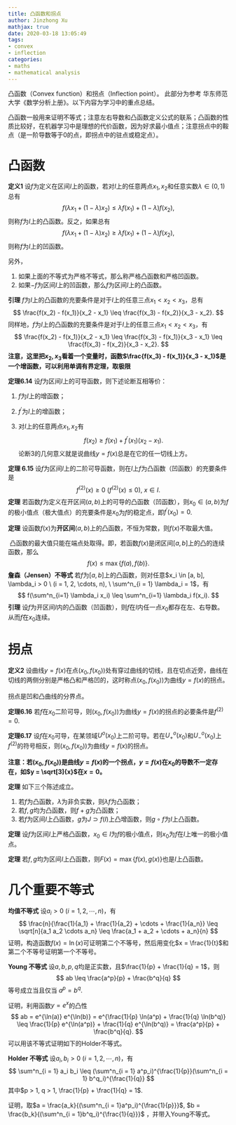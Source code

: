 ```yaml
---
title: 凸函数和拐点
author: Jinzhong Xu
mathjax: true
date: 2020-03-18 13:05:49
tags:
- convex
- inflection
categories: 
- maths
- mathematical analysis
---
```


凸函数（Convex function）和拐点（Inflection point）。 此部分为参考 华东师范大学《数学分析上册》。以下内容为学习中的重点总结。

凸函数一般用来证明不等式；注意左右导数和凸函数定义公式的联系；凸函数的性质比较好，在机器学习中是理想的代价函数，因为好求最小值点；注意拐点中的鞍点（是一阶导数等于0的点，即拐点中的驻点或稳定点）。

<!--more-->

# 凸函数

**定义1** 设$f$为定义在区间$I$上的函数，若对$I$上的任意两点$x_1, x_2$和任意实数$\lambda\in(0,1)$总有
$$
f(\lambda x_1 + (1-\lambda) x_2)\leq \lambda f(x_1) + (1 - \lambda)f(x_2),
$$
则称$f$为$I$上的凸函数。反之，如果总有
$$
f(\lambda x_1 + (1 - \lambda) x_2)\geq \lambda f(x_1) + (1 - \lambda) f(x_2),
$$
则称$f$为$I$上的凹函数。

另外，

1. 如果上面的不等式为严格不等式，那么称严格凸函数和严格凹函数。
2. 如果$-f$为区间$I$上的凹函数，那么$f$为区间$I$上的凸函数。

**引理** $f$为$I$上的凸函数的充要条件是对于$I$上的任意三点$x_1 < x_2 < x_3$，总有
$$
\frac{f(x_2) - f(x_1)}{x_2 - x_1} \leq \frac{f(x_3) - f(x_2)}{x_3 - x_2}.
$$
同样地，$f$为$I$上的凸函数的充要条件是对于$I$上的任意三点$x_1 < x_2 < x_3$，有
$$
\frac{f(x_2) - f(x_1)}{x_2 - x_1} \leq \frac{f(x_3) - f(x_1)}{x_3 - x_1} \leq \frac{f(x_3) - f(x_2)}{x_3 - x_2}.
$$
**注意，这里把$x_2, x_3$看着一个变量时，函数$\frac{f(x_3) - f(x_1)}{x_3 - x_1}$是一个增函数，可以利用单调有界定理，取极限**

**定理6.14** 设$f$为区间$I$上的可导函数，则下述论断互相等价：

1. $f$为$I$上的增函数；

2. $f^{\prime}$为$I$上的增函数；

3. 对$I$上的任意两点$x_1, x_2$有
   $$
   f(x_2) \geq f(x_1) + f^{\prime}(x_1)(x_2 - x_1).
   $$
   论断3的几何意义就是说曲线$y=f(x)$总是在它的任一切线上方。

**定理 6.15** 设$f$为区间$I$上的二阶可导函数，则在$I$上$f$为凸函数（凹函数）的充要条件是
$$
f^{(2)}(x) \geq 0 \ (f^{(2)}(x) \leq 0), \ x \in I.
$$
**定理** 若函数$f$为定义在开区间$(a, b)$上的可导的凸函数（凹函数），则$x_0 \in (a, b)$为$f$的极小值点（极大值点）的充要条件是$x_0$为$f$的稳定点，即$f^{\prime}(x_0) = 0$.

**定理** 设函数$f(x)$为**开区间**$(a, b)$上的凸函数，不恒为常数，则$f(x)$不取最大值。

​        凸函数的最大值只能在端点处取得。即，若函数$f(x)$是闭区间$[a, b]$上的凸的连续函数，那么
$$
f(x) \leq \max\{f(a), f(b)\}.
$$
**詹森（Jensen）不等式** 若$f$为$[a, b]$上的凸函数，则对任意$x_i \in [a, b], \lambda_i > 0 \ (i = 1, 2, \cdots, n), \ \sum^n_{i = 1} \lambda_i = 1$，有
$$
f(\sum^n_{i=1} \lambda_i x_i) \leq \sum^n_{i=1} \lambda_i f(x_i).
$$
**引理** 设$f$为开区间$I$内的凸函数（凹函数），则$f$在$I$内任一点$x_0$都存在左、右导数。从而$f$在$x_0$连续。

# 拐点

**定义2** 设曲线$y = f(x)$在点$(x_0, f(x_0))$处有穿过曲线的切线，且在切点近旁，曲线在切线的两侧分别是严格凸和严格凹的，这时称点$(x_0, f(x_0))$为曲线$y = f(x)$的拐点。

拐点是凹和凸曲线的分界点。

**定理6.16** 若$f$在$x_0$二阶可导，则$(x_0, f(x_0))$为曲线$y = f(x)$的拐点的必要条件是$f^{(2)} = 0$.

**定理6.17** 设$f$在$x_0$可导，在某领域$U^o(x_0)$上二阶可导。若在$U^o_{+}(x_0)$和$U^o_{-}(x_0)$上$f^{(2)}$的符号相反，则$(x_0, f(x_0))$为曲线$y = f(x)$的拐点。

**注意：若$(x_0, f(x_0))$是曲线$y = f(x)$的一个拐点，$y = f(x)$在$x_0$的导数不一定存在，如$y = \sqrt[3]{x}$在$x = 0$。**

**定理** 如下三个陈述成立。

1. 若$f$为凸函数，$\lambda$为非负实数，则$\lambda f$为凸函数；
2. 若$f, g$均为凸函数，则$f + g$为凸函数；
3. 若$f$为区间$I$上凸函数，$g$为$J \supset f(I)$上凸增函数，则$g \circ f$为$I$上凸函数。

**定理** 设$f$为区间$I$上严格凸函数，$x_0 \in I$为$f$的极小值点，则$x_0$为$f$在$I$上唯一的极小值点。

**定理** 若$f, g$均为区间$I$上凸函数，则$F(x) = \max \{f(x), g(x)\}$也是$I$上凸函数。

# **几个重要不等式**

**均值不等式** 设$a_i > 0 \ (i = 1, 2, \cdots, n)$，有
$$
\frac{n}{\frac{1}{a_1} + \frac{1}{a_2} + \cdots + \frac{1}{a_n}} \leq \sqrt[n]{a_1 a_2 \cdots a_n} \leq \frac{a_1 + a_2 + \cdots + a_n}{n}
$$
证明，构造函数$f(x) = \ln(x)$可证明第二个不等号，然后用变化$x = \frac{1}{t}$和第二个不等号证明第一个不等号。

**Young 不等式** 设$a, b, p, q$均是正实数，且$\frac{1}{p} + \frac{1}{q} = 1$，则
$$
ab \leq \frac{a^p}{p} + \frac{b^q}{q}
$$
等号成立当且仅当 $a^p = b^q$. 

证明，利用函数$y = e^x$的凸性
$$
ab = e^{\ln(a)} e^{\ln(b)} = e^{\frac{1}{p} \ln(a^p) + \frac{1}{q} \ln(b^q)} \leq \frac{1}{p} e^{\ln(a^p)} + \frac{1}{q} e^{\ln(b^q)} = \frac{a^p}{p} + \frac{b^q}{q}.
$$
可以用该不等式证明如下的Holder不等式。

**Holder 不等式** 设$a_i, b_i > 0 \ (i = 1, 2, \cdots, n)$，有
$$
\sum^n_{i = 1} a_i b_i \leq (\sum^n_{i = 1} a^p_i)^{\frac{1}{p}}(\sum^n_{i = 1} b^q_i)^{\frac{1}{q}}
$$
其中$p > 1, q > 1, \frac{1}{p} + \frac{1}{q} = 1$.

证明，取$a = \frac{a_k}{(\sum^n_{i = 1}a^p_i)^{\frac{1}{p}}}$, $b = \frac{b_k}{(\sum^n_{i = 1}b^q_i)^{\frac{1}{q}}}$ ，并带入Young不等式。

